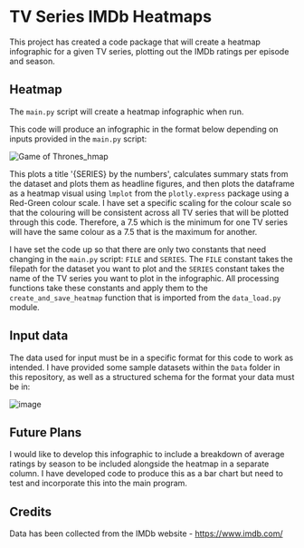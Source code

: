 # TV Series IMDb Heatmaps
This project has created a code package that will create a heatmap infographic for a given TV series, plotting out the IMDb ratings per episode and season.

## Heatmap
The `main.py` script will create a heatmap infographic when run.

This code will produce an infographic in the format below depending on inputs provided in the `main.py` script:

![Game of Thrones_hmap](https://github.com/user-attachments/assets/a3aff4c3-0b65-498e-a0c1-62d93e608da8)

This plots a title '{SERIES} by the numbers', calculates summary stats from the dataset and plots them as headline figures, and then plots the dataframe as a heatmap visual using `lmplot` from the `plotly.express` package using a Red-Green colour scale. I have set a specific scaling for the colour scale so that the colouring will be consistent across all TV series that will be plotted through this code. Therefore, a 7.5 which is the minimum for one TV series will have the same colour as a 7.5 that is the maximum for another.

I have set the code up so that there are only two constants that need changing in the `main.py` script: `FILE` and `SERIES`. The `FILE` constant takes the filepath for the dataset you want to plot and the `SERIES` constant takes the name of the TV series you want to plot in the infographic. All processing functions take these constants and apply them to the `create_and_save_heatmap` function that is imported from the `data_load.py` module.

## Input data
The data used for input must be in a specific format for this code to work as intended. I have provided some sample datasets within the `Data` folder in this repository, as well as a structured schema for the format your data must be in:

![image](https://github.com/user-attachments/assets/72c8d7a9-68a7-4303-94a2-f44d69ab04ed)

## Future Plans
I would like to develop this infographic to include a breakdown of average ratings by season to be included alongside the heatmap in a separate column. I have developed code to produce this as a bar chart but need to test and incorporate this into the main program.

## Credits
Data has been collected from the IMDb website - https://www.imdb.com/
